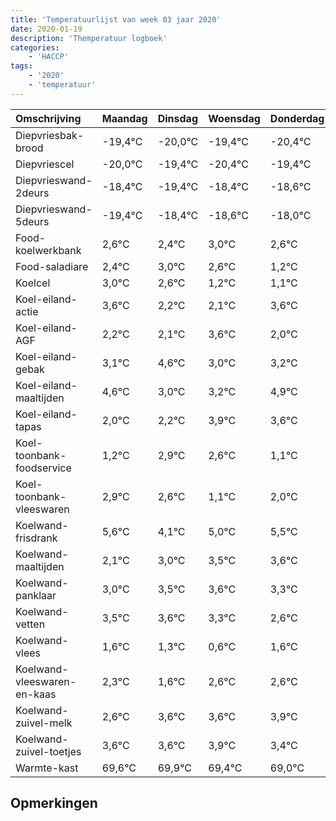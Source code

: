```yaml
---
title: 'Temperatuurlijst van week 03 jaar 2020'
date: 2020-01-19
description: 'Themperatuur logboek'
categories:
    - 'HACCP'
tags:
    - '2020'
    - 'temperatuur'
---
```

|Omschrijving|Maandag|Dinsdag|Woensdag|Donderdag|Vrijdag|Zaterdag|Zondag|
|:---|:---|:---|:---|:---|:---|:---|:---|
|Diepvriesbak-brood|-19,4°C|-20,0°C|-19,4°C|-20,4°C|-19,4°C|-19,6°C|-19,0°C|
|Diepvriescel|-20,0°C|-19,4°C|-20,4°C|-19,4°C|-19,6°C|-19,0°C|-19,4°C|
|Diepvrieswand-2deurs|-18,4°C|-19,4°C|-18,4°C|-18,6°C|-18,0°C|-18,4°C|-19,8°C|
|Diepvrieswand-5deurs|-19,4°C|-18,4°C|-18,6°C|-18,0°C|-18,4°C|-19,8°C|-19,9°C|
|Food-koelwerkbank|2,6°C|2,4°C|3,0°C|2,6°C|1,2°C|1,1°C|2,6°C|
|Food-saladiare|2,4°C|3,0°C|2,6°C|1,2°C|1,1°C|2,6°C|1,0°C|
|Koelcel|3,0°C|2,6°C|1,2°C|1,1°C|2,6°C|1,0°C|1,2°C|
|Koel-eiland-actie|3,6°C|2,2°C|2,1°C|3,6°C|2,0°C|2,2°C|3,9°C|
|Koel-eiland-AGF|2,2°C|2,1°C|3,6°C|2,0°C|2,2°C|3,9°C|3,6°C|
|Koel-eiland-gebak|3,1°C|4,6°C|3,0°C|3,2°C|4,9°C|4,6°C|3,1°C|
|Koel-eiland-maaltijden|4,6°C|3,0°C|3,2°C|4,9°C|4,6°C|3,1°C|4,0°C|
|Koel-eiland-tapas|2,0°C|2,2°C|3,9°C|3,6°C|2,1°C|3,0°C|3,5°C|
|Koel-toonbank-foodservice|1,2°C|2,9°C|2,6°C|1,1°C|2,0°C|2,5°C|2,6°C|
|Koel-toonbank-vleeswaren|2,9°C|2,6°C|1,1°C|2,0°C|2,5°C|2,6°C|2,3°C|
|Koelwand-frisdrank|5,6°C|4,1°C|5,0°C|5,5°C|5,6°C|5,3°C|4,6°C|
|Koelwand-maaltijden|2,1°C|3,0°C|3,5°C|3,6°C|3,3°C|2,6°C|3,6°C|
|Koelwand-panklaar|3,0°C|3,5°C|3,6°C|3,3°C|2,6°C|3,6°C|3,6°C|
|Koelwand-vetten|3,5°C|3,6°C|3,3°C|2,6°C|3,6°C|3,6°C|3,9°C|
|Koelwand-vlees|1,6°C|1,3°C|0,6°C|1,6°C|1,6°C|1,9°C|1,4°C|
|Koelwand-vleeswaren-en-kaas|2,3°C|1,6°C|2,6°C|2,6°C|2,9°C|2,4°C|2,0°C|
|Koelwand-zuivel-melk|2,6°C|3,6°C|3,6°C|3,9°C|3,4°C|3,0°C|2,0°C|
|Koelwand-zuivel-toetjes|3,6°C|3,6°C|3,9°C|3,4°C|3,0°C|2,0°C|2,9°C|
|Warmte-kast|69,6°C|69,9°C|69,4°C|69,0°C|68,0°C|68,9°C|69,6°C|

## Opmerkingen


